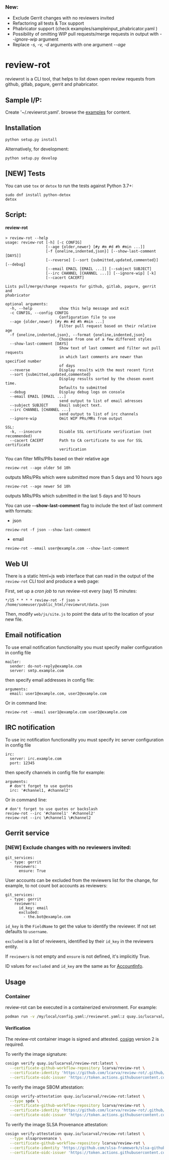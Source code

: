 ### New:
- Exclude Gerrit changes with no reviewers invited
- Refactoring all tests & Tox support
- Phabricator support (check examples/sampleinput_phabricator.yaml )
- Possibility of omitting WIP pull requests/merge requests in output with *--ignore-wip* argument
- Replace *-s, -v, -d* arguments with one argument *--age*

# review-rot
reviewrot is a CLI tool, that helps to list down open review requests from github, gitlab, pagure, gerrit and phabricator.

## Sample I/P:
Create '~/.reviewrot.yaml'. browse the [examples](https://github.com/nirzari/review-rot/tree/master/examples/) for content.

## Installation
```shell
python setup.py install
```

Alternatively, for development:
```shell
python setup.py develop
```

## [NEW] Tests
You can use `tox` or `detox` to run the tests against Python 3.7+:
```shell
sudo dnf install python-detox
detox
```

## Script:

#### review-rot
```shell
> review-rot --help
usage: review-rot [-h] [-c CONFIG]
                  [--age {older,newer} [#y #m #d #h #min ...]]
                  [-f {oneline,indented,json}] [--show-last-comment [DAYS]]
                  [--reverse] [--sort {submitted,updated,commented}] [--debug]
                  [--email EMAIL [EMAIL ...]] [--subject SUBJECT]
                  [--irc CHANNEL [CHANNEL ...]] [--ignore-wip] [-k]
                  [--cacert CACERT]

Lists pull/merge/change requests for github, gitlab, pagure, gerrit and
phabricator

optional arguments:
  -h, --help            show this help message and exit
  -c CONFIG, --config CONFIG
                        Configuration file to use
  --age {older,newer} [#y #m #d #h #min ...]
                        Filter pull request based on their relative age
  -f {oneline,indented,json}, --format {oneline,indented,json}
                        Choose from one of a few different styles
  --show-last-comment [DAYS]
                        Show text of last comment and filter out pull requests
                        in which last comments are newer than specified number
                        of days
  --reverse             Display results with the most recent first
  --sort {submitted,updated,commented}
                        Display results sorted by the chosen event time.
                        Defaults to submitted
  --debug               Display debug logs on console
  --email EMAIL [EMAIL ...]
                        send output to list of email adresses
  --subject SUBJECT     Email subject text.
  --irc CHANNEL [CHANNEL ...]
                        send output to list of irc channels
  --ignore-wip          Omit WIP PRs/MRs from output

SSL:
  -k, --insecure        Disable SSL certificate verification (not recommended)
  --cacert CACERT       Path to CA certificate to use for SSL certificate
                        verification
```

You can filter MRs/PRs based on their relative age
```
review-rot --age older 5d 10h
```
outputs MRs/PRs which were submitted more than 5 days and 10 hours ago
```
review-rot --age newer 5d 10h
```
outputs MRs/PRs which submitted in the last 5 days and 10 hours

You can use **--show-last-comment** flag to include the text of last comment with formats:
- json
```
review-rot -f json --show-last-comment
```
- email
```
review-rot --email user@example.com --show-last-comment
```

## Web UI

There is a static html+js web interface that can read in the output of the
`review-rot` CLI tool and produce a web page:

First, set up a *cron job* to run review-rot every (say) 15 minutes:

```shell
*/15 * * * * review-rot -f json > /home/someuser/public_html/reviewrot/data.json
```

Then, modify `web/js/site.js` to point the data url to the location of your new file.

## Email notification

To use email notification functionality you must specify mailer configuration in config file
```
mailer:
  sender: do-not-reply@example.com
  server: smtp.example.com
```

then specify email addresses in config file:
```
arguments:
  email: user1@example.com, user2@example.com
```

Or in command line:
```
review-rot --email user1@example.com user2@example.com
```

## IRC notification

To use irc notification functionality you must specify irc server configuration in config file
```
irc:
  server: irc.example.com
  port: 12345
```

then specify channels in config file for example:
```
arguments:
  # don't forget to use quotes
  irc: '#channel1, #channel2'
```

Or in command line:
```
# don't forget to use quotes or backslash
review-rot --irc '#channel1' '#channel2'
review-rot --irc \#channel1 \#channel2
```

## Gerrit service

### [NEW] Exclude changes with no reviewers invited:

```
git_services:
  - type: gerrit
    reviewers:
      ensure: True
```

User accounts can be excluded from the reviewers list for the change, for example, to not count bot accounts as reviewers:

```
git_services:
  - type: gerrit
    reviewers:
      id_key: email
      excluded:
        - the.bot@example.com
```

`id_key` is the `FieldName` to get the value to identify the reviewer. If not set defaults to `username`.

`excluded` is a list of reviewers, identified by their `id_key` in the reviewers entity.

If `reviewers` is not empty and `ensure` is not defined, it's implicitly True.

ID values for `excluded` and `id_key` are the same as for [AccountInfo](https://gerrit-review.googlesource.com/Documentation/rest-api-accounts.html#account-info).

## Usage

### Container

review-rot can be executed in a containerized environment. For example:

```bash
podman run -v /my/local/config.yaml:/reviewrot.yaml:z quay.io/lucarval/review-rot:latest --config /reviewrot.yaml
```

#### Verification

The review-rot container image is signed and attested. [cosign](https://github.com/sigstore/cosign)
version 2 is required.

To verify the image signature:

```bash
cosign verify quay.io/lucarval/review-rot:latest \
  --certificate-github-workflow-repository lcarva/review-rot \
  --certificate-identity 'https://github.com/lcarva/review-rot/.github/workflows/package.yaml@refs/heads/main' \
  --certificate-oidc-issuer 'https://token.actions.githubusercontent.com'
```

To verify the image SBOM attestation:

```bash
cosign verify-attestation quay.io/lucarval/review-rot:latest \
  --type spdx \
  --certificate-github-workflow-repository lcarva/review-rot \
  --certificate-identity 'https://github.com/lcarva/review-rot/.github/workflows/package.yaml@refs/heads/main' \
  --certificate-oidc-issuer 'https://token.actions.githubusercontent.com'
```

To verify the image SLSA Provenance attestation:

```bash
cosign verify-attestation quay.io/lucarval/review-rot:latest \
  --type slsaprovenance \
  --certificate-github-workflow-repository lcarva/review-rot \
  --certificate-identity 'https://github.com/slsa-framework/slsa-github-generator/.github/workflows/generator_container_slsa3.yml@refs/tags/v2.1.0' \
  --certificate-oidc-issuer 'https://token.actions.githubusercontent.com'
```
